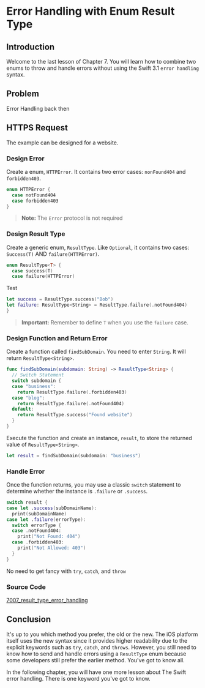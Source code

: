 # Error Handling with Enum Result Type

## Introduction
Welcome to the last lesson of Chapter 7. You will learn how to combine two enums to throw and handle errors without using the Swift 3.1 `error handling` syntax.


## Problem
Error Handling back then

## HTTPS Request
The example can be designed for a website.

### Design Error
Create a enum, `HTTPError`. It contains two error cases: `nonFound404` and `forbidden403`.

```swift
enum HTTPError {
  case notFound404
  case forbidden403
}
```

> **Note:** The `Error` protocol is not required

### Design Result Type
Create a generic enum, `ResultType`. Like `Optional`, it contains two cases: `Success(T)` AND `failure(HTTPError)`.

```swift
enum ResultType<T> {
  case success(T)
  case failure(HTTPError)
```

Test

```swift
let success = ResultType.success("Bob")
let failure: ResultType<String> = ResultType.failure(.notFound404)
}
```

> **Important:** Remember to define `T` when you use the `failure` case.  

### Design Function and Return Error
Create a function called `findSubDomain`. You need to enter `String`. It will return `ResultType<String>`.

```swift
func findSubDomain(subdomain: String) -> ResultType<String> {
  // Switch Statement
  switch subdomain {
  case "business":
    return ResultType.failure(.forbidden403)
  case "blog":
    return ResultType.failure(.notFound404)
  default:
    return ResultType.success("Found website")
  }
}
```

Execute the function and create an instance, `result`, to store the returned value of `ResultType<String>`.

```swift
let result = findSubDomain(subdomain: "business")
```

### Handle Error
Once the function returns, you may use a classic `switch` statement to determine whether the instance is `.failure` or `.success`.

```swift
switch result {
case let .success(subDomainName):
  print(subDomainName)
case let .failure(errorType):
  switch errorType {
  case .notFound404:
    print("Not Found: 404")
  case .forbidden403:
    print("Not Allowed: 403")
  }
}
```

No need to get fancy with `try`, `catch`, and `throw`

### Source Code
[7007_result_type_error_handling](https://www.dropbox.com/sh/qif4q2x1x5ltj0f/AAAcCOW4tTO5ftO5VGy1eJi6a?dl=0)

## Conclusion
It's up to you which method you prefer, the old or the new. The iOS platform itself uses the new syntax since it provides higher readability due to the explicit keywords such as `try`, `catch`, and `throws`. However, you still need to know how to send and handle errors using a `ResultType` enum because some developers still prefer the earlier method. You've got to know all.

In the following chapter, you will have one more lesson about The Swift error handling. There is one keyword you've got to know.
